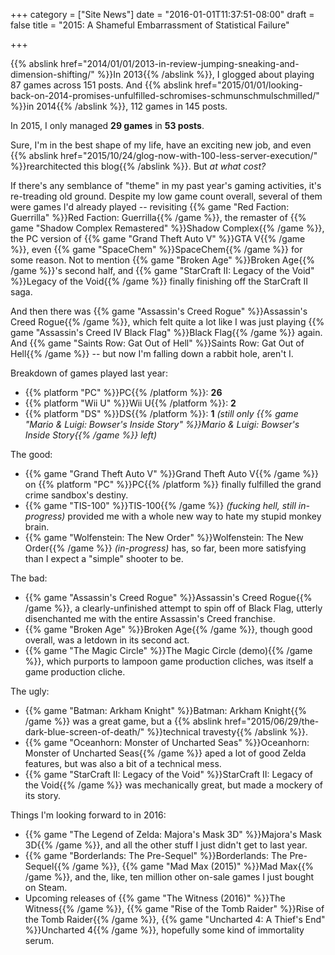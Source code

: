 +++
category = ["Site News"]
date = "2016-01-01T11:37:51-08:00"
draft = false
title = "2015: A Shameful Embarrassment of Statistical Failure"

+++

{{% abslink href="2014/01/01/2013-in-review-jumping-sneaking-and-dimension-shifting/" %}}In 2013{{% /abslink %}}, I glogged about playing 87 games across 151 posts.  And {{% abslink href="2015/01/01/looking-back-on-2014-promises-unfulfilled-schromises-schmunschmulschmilled/" %}}in 2014{{% /abslink %}}, 112 games in 145 posts.

In 2015, I only managed <b>29 games</b> in <b>53 posts</b>.

Sure, I'm in the best shape of my life, have an exciting new job, and even {{% abslink href="2015/10/24/glog-now-with-100-less-server-execution/" %}}rearchitected this blog{{% /abslink %}}.  But <i>at what cost?</i>

If there's any semblance of "theme" in my past year's gaming activities, it's re-treading old ground.  Despite my low game count overall, several of them were games I'd already played -- revisiting {{% game "Red Faction: Guerrilla" %}}Red Faction: Guerrilla{{% /game %}}, the remaster of {{% game "Shadow Complex Remastered" %}}Shadow Complex{{% /game %}}, the PC version of {{% game "Grand Theft Auto V" %}}GTA V{{% /game %}}, even {{% game "SpaceChem" %}}SpaceChem{{% /game %}} for some reason.  Not to mention {{% game "Broken Age" %}}Broken Age{{% /game %}}'s second half, and {{% game "StarCraft II: Legacy of the Void" %}}Legacy of the Void{{% /game %}} finally finishing off the StarCraft II saga.

And then there was {{% game "Assassin's Creed Rogue" %}}Assassin's Creed Rogue{{% /game %}}, which felt quite a lot like I was just playing {{% game "Assassin's Creed IV Black Flag" %}}Black Flag{{% /game %}} again.  And {{% game "Saints Row: Gat Out of Hell" %}}Saints Row: Gat Out of Hell{{% /game %}} -- but now I'm falling down a rabbit hole, aren't I.

Breakdown of games played last year:

* {{% platform "PC" %}}PC{{% /platform %}}: <b>26</b>
* {{% platform "Wii U" %}}Wii U{{% /platform %}}: <b>2</b>
* {{% platform "DS" %}}DS{{% /platform %}}: <b>1</b> <i>(still only {{% game "Mario &amp; Luigi: Bowser's Inside Story" %}}Mario &amp; Luigi: Bowser's Inside Story{{% /game %}} left)</i>

The good:

* {{% game "Grand Theft Auto V" %}}Grand Theft Auto V{{% /game %}} on {{% platform "PC" %}}PC{{% /platform %}} finally fulfilled the grand crime sandbox's destiny.
* {{% game "TIS-100" %}}TIS-100{{% /game %}} <i>(fucking hell, still in-progress)</i> provided me with a whole new way to hate my stupid monkey brain.
* {{% game "Wolfenstein: The New Order" %}}Wolfenstein: The New Order{{% /game %}} <i>(in-progress)</i> has, so far, been more satisfying than I expect a "simple" shooter to be.

The bad:

* {{% game "Assassin's Creed Rogue" %}}Assassin's Creed Rogue{{% /game %}}, a clearly-unfinished attempt to spin off of Black Flag, utterly disenchanted me with the entire Assassin's Creed franchise.
* {{% game "Broken Age" %}}Broken Age{{% /game %}}, though good overall, was a letdown in its second act.
* {{% game "The Magic Circle" %}}The Magic Circle (demo){{% /game %}}, which purports to lampoon game production cliches, was itself a game production cliche.

The ugly:

* {{% game "Batman: Arkham Knight" %}}Batman: Arkham Knight{{% /game %}} was a great game, but a {{% abslink href="2015/06/29/the-dark-blue-screen-of-death/" %}}technical travesty{{% /abslink %}}.
* {{% game "Oceanhorn: Monster of Uncharted Seas" %}}Oceanhorn: Monster of Uncharted Seas{{% /game %}} aped a lot of good Zelda features, but was also a bit of a technical mess.
* {{% game "StarCraft II: Legacy of the Void" %}}StarCraft II: Legacy of the Void{{% /game %}} was mechanically great, but made a mockery of its story.

Things I'm looking forward to in 2016:

* {{% game "The Legend of Zelda: Majora's Mask 3D" %}}Majora's Mask 3D{{% /game %}}, and all the other stuff I just didn't get to last year.
* {{% game "Borderlands: The Pre-Sequel" %}}Borderlands: The Pre-Sequel{{% /game %}}, {{% game "Mad Max (2015)" %}}Mad Max{{% /game %}}, and the, like, ten million other on-sale games I just bought on Steam.
* Upcoming releases of {{% game "The Witness (2016)" %}}The Witness{{% /game %}}, {{% game "Rise of the Tomb Raider" %}}Rise of the Tomb Raider{{% /game %}}, {{% game "Uncharted 4: A Thief's End" %}}Uncharted 4{{% /game %}}, hopefully some kind of immortality serum.

